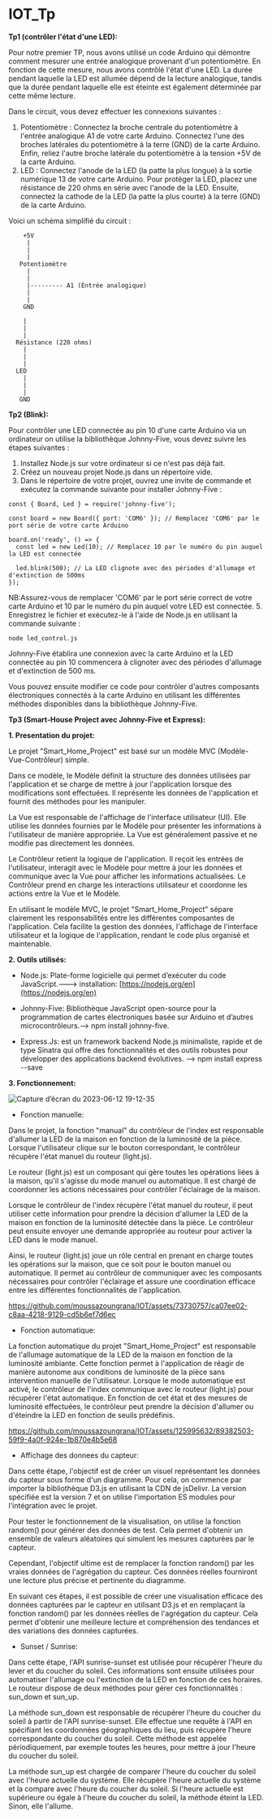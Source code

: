 # IOT_Tp
**Tp1 (contrôler l'état d'une LED):**

Pour notre premier TP, nous avons utilisé un code Arduino qui démontre comment mesurer une entrée analogique provenant d'un potentiomètre. En fonction de cette mesure, nous avons contrôlé l'état d'une LED. La durée pendant laquelle la LED est allumée dépend de la lecture analogique, tandis que la durée pendant laquelle elle est éteinte est également déterminée par cette même lecture.

Dans le circuit, vous devez effectuer les connexions suivantes :

1. Potentiomètre : Connectez la broche centrale du potentiomètre à l'entrée analogique A1 de votre carte Arduino. Connectez l'une des broches latérales du potentiomètre à la terre (GND) de la carte Arduino. Enfin, reliez l'autre broche latérale du potentiomètre à la tension +5V de la carte Arduino.
2. LED : Connectez l'anode de la LED (la patte la plus longue) à la sortie numérique 13 de votre carte Arduino. Pour protéger la LED, placez une résistance de 220 ohms en série avec l'anode de la LED. Ensuite, connectez la cathode de la LED (la patte la plus courte) à la terre (GND) de la carte Arduino.

Voici un schéma simplifié du circuit :
```
    +5V
     |
     |
     |
   Potentiomètre
     |
     |
     |--------- A1 (Entrée analogique)
     |
     |
    GND

    |
    |
    |
  Résistance (220 ohms)
    |
    |
    |
  LED
    |
    |
    |
   GND

```
**Tp2 (Blink):**

Pour contrôler une LED connectée au pin 10 d'une carte Arduino via un ordinateur on utilise la bibliothèque Johnny-Five, vous devez suivre les étapes suivantes :

1. Installez Node.js sur votre ordinateur si ce n'est pas déjà fait.
2. Créez un nouveau projet Node.js dans un répertoire vide.
3. Dans le répertoire de votre projet, ouvrez une invite de commande et exécutez la commande suivante pour installer Johnny-Five :
```
const { Board, Led } = require('johnny-five');

const board = new Board({ port: 'COM6' }); // Remplacez 'COM6' par le port série de votre carte Arduino

board.on('ready', () => {
  const led = new Led(10); // Remplacez 10 par le numéro du pin auquel la LED est connectée

  led.blink(500); // La LED clignote avec des périodes d'allumage et d'extinction de 500ms
});

```
NB:Assurez-vous de remplacer 'COM6' par le port série correct de votre carte Arduino et 10 par le numéro du pin auquel votre LED est connectée.
5. Enregistrez le fichier et exécutez-le à l'aide de Node.js en utilisant la commande suivante :
```
node led_control.js
```
Johnny-Five établira une connexion avec la carte Arduino et la LED connectée au pin 10 commencera à clignoter avec des périodes d'allumage et d'extinction de 500 ms.

Vous pouvez ensuite modifier ce code pour contrôler d'autres composants électroniques connectés à la carte Arduino en utilisant les différentes méthodes disponibles dans la bibliothèque Johnny-Five.

**Tp3 (Smart-House Project avec Johnny-Five et Express):**

**1. Presentation du projet:**

Le projet "Smart_Home_Project" est basé sur un modèle MVC (Modèle-Vue-Contrôleur) simple.

Dans ce modèle, le Modèle définit la structure des données utilisées par l'application et se charge de mettre à jour l'application lorsque des modifications sont effectuées. Il représente les données de l'application et fournit des méthodes pour les manipuler.

La Vue est responsable de l'affichage de l'interface utilisateur (UI). Elle utilise les données fournies par le Modèle pour présenter les informations à l'utilisateur de manière appropriée. La Vue est généralement passive et ne modifie pas directement les données.

Le Contrôleur retient la logique de l'application. Il reçoit les entrées de l'utilisateur, interagit avec le Modèle pour mettre à jour les données et communique avec la Vue pour afficher les informations actualisées. Le Contrôleur prend en charge les interactions utilisateur et coordonne les actions entre la Vue et le Modèle.

En utilisant le modèle MVC, le projet "Smart_Home_Project" sépare clairement les responsabilités entre les différentes composantes de l'application. Cela facilite la gestion des données, l'affichage de l'interface utilisateur et la logique de l'application, rendant le code plus organisé et maintenable.

**2. Outils utilisés:**
- Node.js: Plate-forme logicielle qui permet d’exécuter du code JavaScript.---> installation: [https://nodejs.org/en](https://nodejs.org/en)
* Johnny-Five: Bibliothèque JavaScript open-source pour la programmation de cartes électroniques basée sur Arduino et d’autres microcontrôleurs.--> npm install johnny-five.
+ Express.Js: est un framework backend Node.js minimaliste, rapide et de type Sinatra qui offre des fonctionnalités et des outils robustes pour développer des applications backend évolutives. --> npm install express --save

**3. Fonctionnement:**

![Capture d’écran du 2023-06-12 19-12-35](https://github.com/moussazoungrana/IOT/assets/73730757/d51a598b-a81b-4de8-8ac5-b9efca5090b7)

- Fonction manuelle:

Dans le projet, la fonction "manual" du contrôleur de l'index est responsable d'allumer la LED de la maison en fonction de la luminosité de la pièce. Lorsque l'utilisateur clique sur le bouton correspondant, le contrôleur récupère l'état manuel du routeur (light.js).

Le routeur (light.js) est un composant qui gère toutes les opérations liées à la maison, qu'il s'agisse du mode manuel ou automatique. Il est chargé de coordonner les actions nécessaires pour contrôler l'éclairage de la maison.

Lorsque le contrôleur de l'index récupère l'état manuel du routeur, il peut utiliser cette information pour prendre la décision d'allumer la LED de la maison en fonction de la luminosité détectée dans la pièce. Le contrôleur peut ensuite envoyer une demande appropriée au routeur pour activer la LED dans le mode manuel.

Ainsi, le routeur (light.js) joue un rôle central en prenant en charge toutes les opérations sur la maison, que ce soit pour le bouton manuel ou automatique. Il permet au contrôleur de communiquer avec les composants nécessaires pour contrôler l'éclairage et assure une coordination efficace entre les différentes fonctionnalités de l'application.


https://github.com/moussazoungrana/IOT/assets/73730757/ca07ee02-c8aa-4218-9129-cd5b6ef7d6ec




* Fonction automatique:

La fonction automatique du projet "Smart_Home_Project" est responsable de l'allumage automatique de la LED de la maison en fonction de la luminosité ambiante. Cette fonction permet à l'application de réagir de manière autonome aux conditions de luminosité de la pièce sans intervention manuelle de l'utilisateur.
Lorsque le mode automatique est activé, le contrôleur de l'index communique avec le routeur (light.js) pour récupérer l'état automatique. En fonction de cet état et des mesures de luminosité effectuées, le contrôleur peut prendre la décision d'allumer ou d'éteindre la LED en fonction de seuils prédéfinis.



https://github.com/moussazoungrana/IOT/assets/125995632/89382503-59f9-4a0f-924e-1b870e4b5e68



+ Affichage des donnees du capteur:

Dans cette étape, l'objectif est de créer un visuel représentant les données du capteur sous forme d'un diagramme. Pour cela, on commence par importer la bibliothèque D3.js en utilisant la CDN de jsDelivr. La version spécifiée est la version 7 et on utilise l'importation ES modules pour l'intégration avec le projet.

Pour tester le fonctionnement de la visualisation, on utilise la fonction random() pour générer des données de test. Cela permet d'obtenir un ensemble de valeurs aléatoires qui simulent les mesures capturées par le capteur.

Cependant, l'objectif ultime est de remplacer la fonction random() par les vraies données de l'agrégation du capteur. Ces données réelles fourniront une lecture plus précise et pertinente du diagramme.

En suivant ces étapes, il est possible de créer une visualisation efficace des données capturées par le capteur en utilisant D3.js et en remplaçant la fonction random() par les données réelles de l'agrégation du capteur. Cela permet d'obtenir une meilleure lecture et compréhension des tendances et des variations des données capturées.


- Sunset / Sunrise:

Dans cette étape, l'API sunrise-sunset est utilisée pour récupérer l'heure du lever et du coucher du soleil. Ces informations sont ensuite utilisées pour automatiser l'allumage ou l'extinction de la LED en fonction de ces horaires. Le routeur dispose de deux méthodes pour gérer ces fonctionnalités : sun_down et sun_up.

La méthode sun_down est responsable de récupérer l'heure du coucher du soleil à partir de l'API sunrise-sunset. Elle effectue une requête à l'API en spécifiant les coordonnées géographiques du lieu, puis récupère l'heure correspondante du coucher du soleil. Cette méthode est appelée périodiquement, par exemple toutes les heures, pour mettre à jour l'heure du coucher du soleil.

La méthode sun_up est chargée de comparer l'heure du coucher du soleil avec l'heure actuelle du système. Elle récupère l'heure actuelle du système et la compare avec l'heure du coucher du soleil. Si l'heure actuelle est supérieure ou égale à l'heure du coucher du soleil, la méthode éteint la LED. Sinon, elle l'allume.
